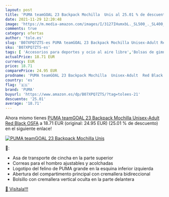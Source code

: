 ```yaml
---
layout: post
title: 'PUMA teamGOAL 23 Backpack Mochilla  Unis al 25.01 % de descuento'
date: 2021-11-29 12:20:48
image: 'https://m.media-amazon.com/images/I/3127IHumxbL._SL500_._SL400_.jpg'
comments: true
category: ofertas
author: 'tole.es'
slug: 'B07XPQ7ZTS-es PUMA teamGOAL 23 Backpack Mochilla Unisex-Adult Red Black...'
sku: 'B07XPQ7ZTS-es'
tags: [ 'Accesorios para deportes y ocio al aire libre','Bolsas de gimnasia','Bolsos de gimnasio','Deportes y aire libre','backpack','puma', ]
actualPrice: 18.71 EUR
currency: EUR
price: 18.71
comparePrice: 24.95 EUR
prodname: 'PUMA teamGOAL 23 Backpack Mochilla  Unisex-Adult  Red Black  OSFA'
country: 'es'
flag: '🇪🇸'
brand: 'PUMA'
buyurl: 'https://www.amazon.es/dp/B07XPQ7ZTS/?tag=tolees-21'
descuento: '25.01'
average: '18.71'
---
```


Ahora mismo tienes [PUMA teamGOAL 23 Backpack Mochilla  Unisex-Adult  Red Black  OSFA](https://www.amazon.es/dp/B07XPQ7ZTS/?tag=tolees-21) a 18.71 EUR (original: 24.95 EUR) (25.01 %  de descuento) en el siguiente enlace!

[![PUMA teamGOAL 23 Backpack Mochilla  Unis](https://m.media-amazon.com/images/I/3127IHumxbL._SL500_._SL400_.jpg)](https://www.amazon.es/dp/B07XPQ7ZTS/?tag=tolees-21)

🔎:

- Asa de transporte de cincha en la parte superior
- Correas para el hombro ajustables y acolchadas
- Logotipo del felino de PUMA grande en la esquina inferior izquierda
- Abertura del compartimento principal con cremallera bidireccional
- Bolsillo con cremallera vertical oculta en la parte delantera

[🛒 Visítala!!!](https://www.amazon.es/dp/B07XPQ7ZTS/?tag=tolees-21)
